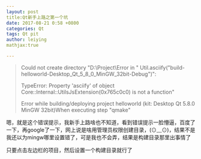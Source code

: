 ```yaml
---
layout: post
title:Qt新手上路之第一个坑
date: 2017-08-21 0:58 +0800
categories: Qt
tags: Qt pit
author: leiying
mathjax:true

---
```


> Could not create directory "D:\Project\Error in " Util.asciify("build-helloworld-Desktop_Qt_5_8_0_MinGW_32bit-Debug")": 
>
> TypeError: Property 'asciify' of object Core::Internal::UtilsJsExtension(0x765c0c0) is not a function"
>
> Error while building/deploying project helloworld (kit: Desktop Qt 5.8.0 MinGW 32bit)When executing step "qmake"
>
> 

嗯，就是这个错误提示，我新手上路啥也不知道，看到错误提示一脸懵逼，百度了一下，再google了一下，网上说是啥用管理员权限创建目录，(⊙﹏⊙)，结果不是我还以为mingw哪里设置错了，可是我也不会弄，结果是构建目录那里出事情了

只要点击左边栏的项目，然后设置一个构建目录就行了